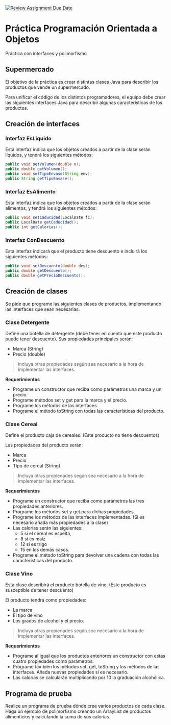 [![Review Assignment Due Date](https://classroom.github.com/assets/deadline-readme-button-24ddc0f5d75046c5622901739e7c5dd533143b0c8e959d652212380cedb1ea36.svg)](https://classroom.github.com/a/2qCnA0cU)
# Práctica Programación Orientada a Objetos

Práctica con interfaces y polimorfismo

## Supermercado

El objetivo de la práctica es crear distintas clases Java para describir los productos que vende un supermercado.

Para unificar el código de los distintos programadores, el equipo debe crear las siguientes interfaces 
Java para describir algunas características de los productos.

## Creación de interfaces

### Interfaz EsLiquido

Esta interfaz indica que los objetos creados a partir de la clase serán líquidos, y tendrá los siguientes métodos:

```java
public void setVolumen(double v);
public double getVolumen();
public void setTipoEnvase(String env);
public String getTipoEnvase();
```

### Interfaz EsAlimento
Esta interfaz indica que los objetos creados a partir de la clase serán alimentos, y tendrá los siguientes métodos:

```java
public void setCaducidad(LocalDate fc);
public LocalDate getCaducidad();
public int getCalorias();
```

### Interfaz ConDescuento

Esta interfaz indicará que el producto tiene descuento e incluirá los siguientes métodos:

```java 
public void setDescuento(double des);
public double getDescuento();
public double getPrecioDescuento();
```

## Creación de clases

Se pide que programe las siguientes clases de productos, implementando las interfaces que sean necesarias.

### Clase Detergente

Define una botella de detergente (debe tener en cuenta que este producto
puede tener descuento). Sus propiedades principales serán:

* Marca (String)
* Precio (double)

> Incluya otras propiedades según sea necesario a la hora de implementar las interfaces.

**Requerimientos** 

* Programe un constructor que reciba como parámetros una marca y un
precio. 
* Programe métodos set y get para la marca y el precio. 
* Programe los métodos de las interfaces. 
* Programe el método toString con todas las características del producto.

### Clase Cereal

Define el producto caja de cereales. (Este producto no tiene descuentos)

Las propiedades del producto serán:

* Marca
* Precio
* Tipo de cereal (String)

> Incluya otras propiedades según sea necesario a la hora de implementar las interfaces.

**Requerimientos**

* Programe un constructor que reciba como parámetros las tres propiedades
anteriores. 
* Programe los métodos set y get para dichas propiedades. 
* Programe los métodos de las interfaces implementadas. (Si es necesario añada más propiedades a la clase)
* Las calorías serán las siguientes:
  * 5 si el cereal es espelta, 
  * 8 si es maíz
  * 12 si es trigo
  * 15 en los demás casos. 
* Programe el método toString para devolver una cadena con todas las
características del producto.

### Clase Vino

Esta clase describirá el producto botella de vino. (Este producto es susceptible de tener descuento)

El producto tendrá como propiedades:
* La marca
* El tipo de vino
* Los grados de alcohol y el precio.

> Incluya otras propiedades según sea necesario a la hora de implementar las interfaces.

**Requerimientos**

* Programe al igual que los productos anteriores un constructor con estas cuatro propiedades como parámetros.
* Programe también los métodos set, get, toString y los métodos de las interfaces. Añada nuevas propiedades si es necesario. 
* Las calorías se calcularán multiplicando por 10 la graduación alcohólica.

## Programa de prueba

Realice un programa de prueba dónde cree varios productos de cada clase. Haga un ejemplo de polimorfismo creando un ArrayList de productos alimenticios y calculando la suma de sus calorías.